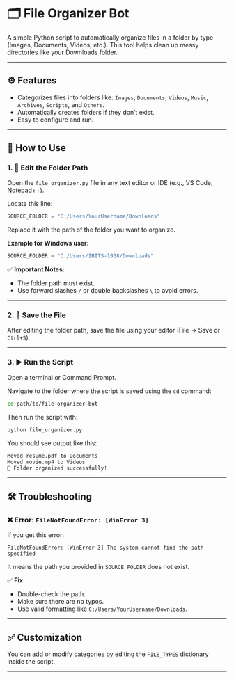 # 🗂 File Organizer Bot

A simple Python script to automatically organize files in a folder by type (Images, Documents, Videos, etc.). This tool helps clean up messy directories like your Downloads folder.

---

## ⚙️ Features

- Categorizes files into folders like: `Images`, `Documents`, `Videos`, `Music`, `Archives`, `Scripts`, and `Others`.
- Automatically creates folders if they don’t exist.
- Easy to configure and run.

---

## 🚀 How to Use

### 1. 🔧 Edit the Folder Path

Open the `file_organizer.py` file in any text editor or IDE (e.g., VS Code, Notepad++).

Locate this line:

```python
SOURCE_FOLDER = "C:/Users/YourUsername/Downloads"
```

Replace it with the path of the folder you want to organize.

**Example for Windows user:**

```python
SOURCE_FOLDER = "C:/Users/IBITS-1038/Downloads"
```

✅ **Important Notes:**
- The folder path must exist.
- Use forward slashes `/` or double backslashes `\` to avoid errors.

---

### 2. 💾 Save the File

After editing the folder path, save the file using your editor (File → Save or `Ctrl+S`).

---

### 3. ▶️ Run the Script

Open a terminal or Command Prompt.

Navigate to the folder where the script is saved using the `cd` command:

```bash
cd path/to/file-organizer-bot
```

Then run the script with:

```bash
python file_organizer.py
```

You should see output like this:

```
Moved resume.pdf to Documents
Moved movie.mp4 to Videos
🎉 Folder organized successfully!
```

---

## 🛠 Troubleshooting

### ❌ Error: `FileNotFoundError: [WinError 3]`

If you get this error:

```
FileNotFoundError: [WinError 3] The system cannot find the path specified
```

It means the path you provided in `SOURCE_FOLDER` does not exist.

✅ **Fix:**
- Double-check the path.
- Make sure there are no typos.
- Use valid formatting like `C:/Users/YourUsername/Downloads`.

---

## ✅ Customization

You can add or modify categories by editing the `FILE_TYPES` dictionary inside the script.

---

